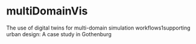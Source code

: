 # multiDomainVis

The use of digital twins for multi-domain simulation workflows1supporting urban design: A case study in Gothenburg
